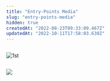 ```yaml
---
title: "Entry-Points Media"
slug: "entry-points-media"
hidden: true
createdAt: "2022-08-23T09:33:09.467Z"
updatedAt: "2022-10-11T17:58:03.630Z"
---
```

![](<>)

![1st](https://files.readme.io/eeef5cc-Screenshot_1.png)

![](<>)

![](https://files.readme.io/8f4a6dc-Screenshot_3.png)